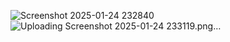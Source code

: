 ![Screenshot 2025-01-24 232840](https://github.com/user-attachments/assets/7f06156e-f3e1-4618-ae76-d39f3c3e9db9)
![Uploading Screenshot 2025-01-24 233119.png…]()
